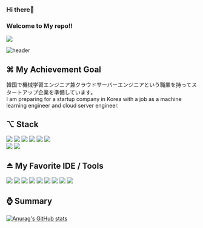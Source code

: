### Hi there👋
### Welcome to My repo!!

<a href="https://github.com/59rice"><img src="https://hits.seeyoufarm.com/api/count/incr/badge.svg?url=https%3A%2F%2Fgithub.com%2F59rice&count_bg=%2379C83D&title_bg=%23000000&icon=github.svg&icon_color=%white&title=Github&edge_flat=false)"/></a>

![header](https://capsule-render.vercel.app/api?type=waving&color=gradient&height=200&section=header&text=あさなり%20&fontSize=60&fontColor=d6ace6)         


## ⌘ My Achievement Goal 

韓国で機械学習エンジニア兼クラウドサーバーエンジニアという職業を持ってスタートアップ企業を準備しています。                       
I am preparing for a startup company in Korea with a job as a machine learning engineer and cloud server engineer.

## ⌥ Stack

<img src="https://img.shields.io/badge/Java-007396?style=flat-round&logo=Java&logoColor=#007396"/>  <img src="https://img.shields.io/badge/CSS3-1572B6?style=flat-round&logo=CSS3&logoColor=white"/>  <img src="https://img.shields.io/badge/HTML5-white?style=flat-round&logo=HTML5&logoColor=#E34F26"/>  <img src="https://img.shields.io/badge/swift-white?style=flat-round&logo=swift&logoColor=#F05138"/>  <img src="https://img.shields.io/badge/Docker-white?style=flat-round&logo=Docker&logoColor=#2496ED"/>  <img src="https://img.shields.io/badge/Go-white?style=flat-round&logo=Go&logoColor=#00ADD8"/>  
<img src="https://img.shields.io/badge/Python-white?style=flat-round&logo=Python&logoColor=#white"/> <img src="https://img.shields.io/badge/Kotlin-white?style=flat-round&logo=Kotlin&logoColor=#blue"/> 

## ⏏︎ My Favorite IDE / Tools
<img src="https://img.shields.io/badge/Atom-66595C?style=flat-round&logo=Atom&logoColor=#66595C"/>  <img src="https://img.shields.io/badge/iTerm2-black?style=flat-round&logo=iTerm2&logoColor=#00000"/> <img src="https://img.shields.io/badge/Notion-black?style=flat-round&logo=Notion&logoColor=#white"/>
<img src="https://img.shields.io/badge/VMware-607078?style=flat-round&logo=VMware&logoColor=#white"/> <img src="https://img.shields.io/badge/Jetbrains-Lightgreen?style=flat-round&logo=JetBrains&logoColor=#white"/>  <img src="https://img.shields.io/badge/Android Studio-white?style=flat-round&logo=Android Studio&logoColor=#3DDC84"/>  <img src="https://img.shields.io/badge/Visual Studio Code-007ACC?style=flat-round&logo=Visual Studio Code&logoColor=#3DDC84"/>
 <img src="https://img.shields.io/badge/Wireshark-1679A7?style=flat-round&logo=Wireshark&logoColor=#3DDC84"/>  <img src="https://img.shields.io/badge/github-black?style=flat-round&logo=github&logoColor=#3DDC84"/>
 
 
## ⌚️ Summary
 [![Anurag's GitHub stats](https://github-readme-stats.vercel.app/api?username=59rice)](https://github.com/59rice/github-readme-stats)
 
